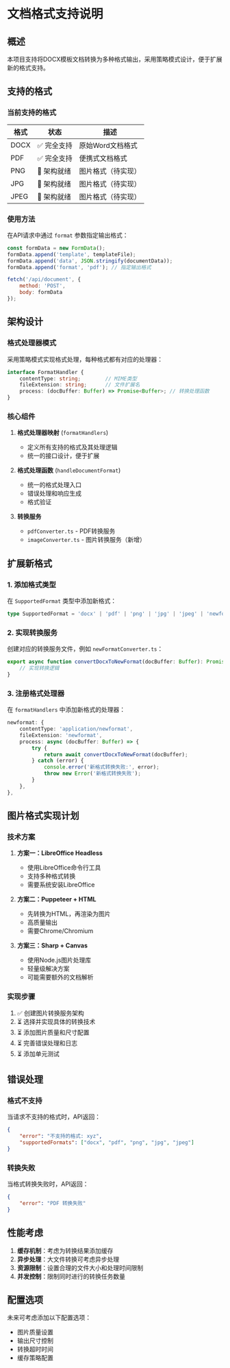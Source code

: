 # 文档格式支持说明

## 概述

本项目支持将DOCX模板文档转换为多种格式输出，采用策略模式设计，便于扩展新的格式支持。

## 支持的格式

### 当前支持的格式

| 格式 | 状态 | 描述 |
|------|------|------|
| DOCX | ✅ 完全支持 | 原始Word文档格式 |
| PDF | ✅ 完全支持 | 便携式文档格式 |
| PNG | 🚧 架构就绪 | 图片格式（待实现） |
| JPG | 🚧 架构就绪 | 图片格式（待实现） |
| JPEG | 🚧 架构就绪 | 图片格式（待实现） |

### 使用方法

在API请求中通过 `format` 参数指定输出格式：

```javascript
const formData = new FormData();
formData.append('template', templateFile);
formData.append('data', JSON.stringify(documentData));
formData.append('format', 'pdf'); // 指定输出格式

fetch('/api/document', {
    method: 'POST',
    body: formData
});
```

## 架构设计

### 格式处理器模式

采用策略模式实现格式处理，每种格式都有对应的处理器：

```typescript
interface FormatHandler {
    contentType: string;        // MIME类型
    fileExtension: string;      // 文件扩展名
    process: (docBuffer: Buffer) => Promise<Buffer>; // 转换处理函数
}
```

### 核心组件

1. **格式处理器映射** (`formatHandlers`)
   - 定义所有支持的格式及其处理逻辑
   - 统一的接口设计，便于扩展

2. **格式处理函数** (`handleDocumentFormat`)
   - 统一的格式处理入口
   - 错误处理和响应生成
   - 格式验证

3. **转换服务**
   - `pdfConverter.ts` - PDF转换服务
   - `imageConverter.ts` - 图片转换服务（新增）

## 扩展新格式

### 1. 添加格式类型

在 `SupportedFormat` 类型中添加新格式：

```typescript
type SupportedFormat = 'docx' | 'pdf' | 'png' | 'jpg' | 'jpeg' | 'newformat';
```

### 2. 实现转换服务

创建对应的转换服务文件，例如 `newFormatConverter.ts`：

```typescript
export async function convertDocxToNewFormat(docBuffer: Buffer): Promise<Buffer> {
    // 实现转换逻辑
}
```

### 3. 注册格式处理器

在 `formatHandlers` 中添加新格式的处理器：

```typescript
newformat: {
    contentType: 'application/newformat',
    fileExtension: 'newformat',
    process: async (docBuffer: Buffer) => {
        try {
            return await convertDocxToNewFormat(docBuffer);
        } catch (error) {
            console.error('新格式转换失败:', error);
            throw new Error('新格式转换失败');
        }
    },
},
```

## 图片格式实现计划

### 技术方案

1. **方案一：LibreOffice Headless**
   - 使用LibreOffice命令行工具
   - 支持多种格式转换
   - 需要系统安装LibreOffice

2. **方案二：Puppeteer + HTML**
   - 先转换为HTML，再渲染为图片
   - 高质量输出
   - 需要Chrome/Chromium

3. **方案三：Sharp + Canvas**
   - 使用Node.js图片处理库
   - 轻量级解决方案
   - 可能需要额外的文档解析

### 实现步骤

1. ✅ 创建图片转换服务架构
2. ⏳ 选择并实现具体的转换技术
3. ⏳ 添加图片质量和尺寸配置
4. ⏳ 完善错误处理和日志
5. ⏳ 添加单元测试

## 错误处理

### 格式不支持

当请求不支持的格式时，API返回：

```json
{
    "error": "不支持的格式: xyz",
    "supportedFormats": ["docx", "pdf", "png", "jpg", "jpeg"]
}
```

### 转换失败

当格式转换失败时，API返回：

```json
{
    "error": "PDF 转换失败"
}
```

## 性能考虑

1. **缓存机制**：考虑为转换结果添加缓存
2. **异步处理**：大文件转换可考虑异步处理
3. **资源限制**：设置合理的文件大小和处理时间限制
4. **并发控制**：限制同时进行的转换任务数量

## 配置选项

未来可考虑添加以下配置选项：

- 图片质量设置
- 输出尺寸控制
- 转换超时时间
- 缓存策略配置